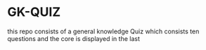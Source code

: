 # GK-QUIZ


this repo consists of a general knowledge Quiz which consists ten questions and the core is displayed in the last

